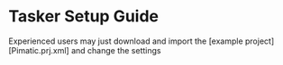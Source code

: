 Tasker Setup Guide
==================
[project]: https://raw.githubusercontent.com/bstrebel/pimatic-phone/master/assets/Pimatic.prj.xml

Experienced users may just download and import the [example project][Pimatic.prj.xml]
and change the settings